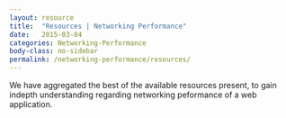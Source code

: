 ```yaml
---
layout: resource
title:  "Resources | Networking Performance"
date:   2015-03-04
categories: Networking-Performance
body-class: no-sidebar
permalink: /networking-performance/resources/
---
```


We have aggregated the best of the available resources present, to gain indepth understanding regarding networking peformance of a web application.